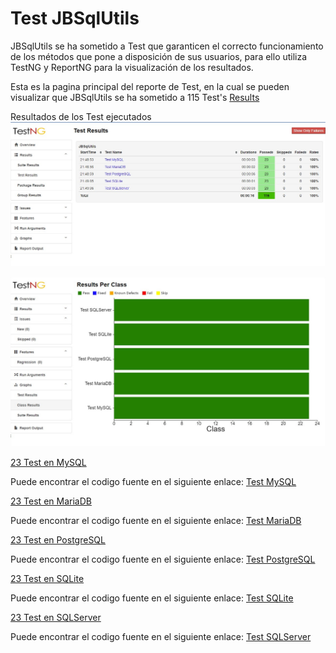 # Test JBSqlUtils

JBSqlUtils se ha sometido a Test que garanticen el correcto funcionamiento de los métodos
que pone a disposición de sus usuarios, para ello utiliza TestNG y ReportNG para la visualización
de los resultados.

Esta es la pagina principal del reporte de Test, en la cual se pueden visualizar
que JBSqlUtils se ha sometido a 115 Test's
[Results](https://jbranadev.github.io/JBSqlUtilsTest.github.io/html/index.html)

Resultados de los Test ejecutados
![](../../Imagenes/TestResult/TestResult.png)

![](../../Imagenes/TestResult/ResultForClass.png)

[23 Test en MySQL](https://jbranadev.github.io/JBSqlUtilsTest.github.io/html/suite1_test1_results.html)

Puede encontrar el codigo fuente en el siguiente enlace:
[Test MySQL](https://github.com/Jbranadev/JBSqlUtils/blob/master/src/test/java/io/github/josecarlosbran/JBSqlUtils/JBSqlUtilsTestMySQL.java)

[23 Test en MariaDB](https://jbranadev.github.io/JBSqlUtilsTest.github.io/html/suite1_test2_results.html)

Puede encontrar el codigo fuente en el siguiente enlace:
[Test MariaDB](https://github.com/Jbranadev/JBSqlUtils/blob/master/src/test/java/io/github/josecarlosbran/JBSqlUtils/JBSqlUtilsTestMariaDB.java)

[23 Test en PostgreSQL](https://jbranadev.github.io/JBSqlUtilsTest.github.io/html/suite1_test3_results.html)

Puede encontrar el codigo fuente en el siguiente enlace:
[Test PostgreSQL](https://github.com/Jbranadev/JBSqlUtils/blob/master/src/test/java/io/github/josecarlosbran/JBSqlUtils/JBSqlUtilsTestPostgreSQL.java)

[23 Test en SQLite](https://jbranadev.github.io/JBSqlUtilsTest.github.io/html/suite1_test4_results.html)

Puede encontrar el codigo fuente en el siguiente enlace:
[Test SQLite](https://github.com/Jbranadev/JBSqlUtils/blob/master/src/test/java/io/github/josecarlosbran/JBSqlUtils/JBSqlUtilsTestSQLite.java)

[23 Test en SQLServer](https://jbranadev.github.io/JBSqlUtilsTest.github.io/html/suite1_test5_results.html)

Puede encontrar el codigo fuente en el siguiente enlace:
[Test SQLServer](https://github.com/Jbranadev/JBSqlUtils/blob/master/src/test/java/io/github/josecarlosbran/JBSqlUtils/JBSqlUtilsTestSQLServer.java) 

